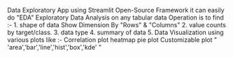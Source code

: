 Data Exploratory App using Streamlit Open-Source Framework 
it can easily do "EDA" Exploratory Data Analysis  on any tabular data
Operation is to find :- 
                      1. shape of data  Show Dimension By "Rows" & "Columns"
                      2. value counts by target/class.
                      3. data type
                      4. summary of data
                      5. Data Visualization using various plots 
                         like :- Correlation plot heatmap 
                                 pie plot
                         Customizable plot " 'area','bar','line','hist','box','kde' "
                         
